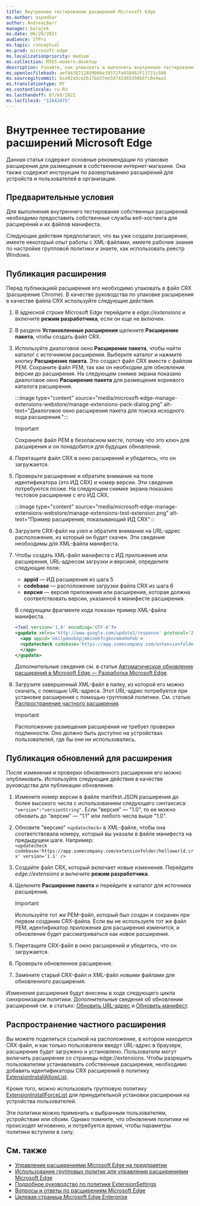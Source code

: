 ```yaml
---
title: Внутреннее тестирование расширений Microsoft Edge
ms.author: aspoddar
author: AndreaLBarr
manager: balajek
ms.date: 06/29/2021
audience: ITPro
ms.topic: conceptual
ms.prod: microsoft-edge
ms.localizationpriority: medium
ms.collection: M365-modern-desktop
description: Узнайте, как упаковать и выполнить внутреннее тестирование расширений Microsoft Edge на предприятии.
ms.openlocfilehash: aef4438212829006e39572fa938462f13721c580
ms.sourcegitcommit: bce02a5ce2617bb37ee5d743365d50b5fc8e4aa1
ms.translationtype: MT
ms.contentlocale: ru-RU
ms.lasthandoff: 07/09/2021
ms.locfileid: "11642875"
---
```

# <a name="self-host-microsoft-edge-extensions"></a>Внутреннее тестирование расширений Microsoft Edge

Данная статья содержит основные рекомендации по упаковке расширения для размещения в собственном интернет-магазине. Она также содержит инструкции по развертыванию расширений для устройств и пользователей в организации.

## <a name="prerequisites"></a>Предварительные условия

Для выполнения внутреннего тестирования собственных расширений необходимо предоставить собственные службы веб-хостинга для расширений и их файлов манифеста.

 Следующие действия предполагают, что вы уже создали расширение, имеете некоторый опыт работы с XML-файлами, имеете рабочие знания по настройке групповой политики и знаете, как использовать реестр Windows.

## <a name="publish-an-extension"></a>Публикация расширения

Перед публикацией расширения его необходимо упаковать в файл CRX (расширение Chrome). В качестве руководства по упаковке расширения в качестве файла CRX используйте следующие действия.

1. В адресной строке Microsoft Edge перейдите в *edge://extensions* и включите **режим разработчика**, если он еще не включен.
2. В разделе **Установленные расширения** щелкните **Расширение пакета**, чтобы создать файл CRX.
3. Используйте диалоговое окно **Расширение пакета**, чтобы найти каталог с источником расширения. Выберите каталог и нажмите кнопку **Расширение пакета**.  Это создаст файл CRX вместе с файлом PEM. Сохраните файл PEM, так как он необходим для обновления версии до расширения. На следующем снимке экрана показано диалоговое окно **Расширение пакета** для размещения корневого каталога расширения.

   :::image type="content" source="media/microsoft-edge-manage-extensions-webstore/manage-extensions-pack-dialog.png" alt-text="Диалоговое окно расширения пакета для поиска исходного кода расширения.":::

   > [!IMPORTANT]
   > Сохраните файл PEM в безопасном месте, потому что это ключ для расширения и он понадобится для будущих обновлений.

4. Перетащите файл CRX в окно расширений и убедитесь, что он загружается.
5. Проверьте расширение и обратите внимание на поле идентификатора (это ИД CRX) и номер версии. Эти сведения потребуются позже. На следующем снимке экрана показано тестовое расширение с его ИД CRX.

   :::image type="content" source="media/microsoft-edge-manage-extensions-webstore/manage-extensions-test-extension.png" alt-text="Пример расширения, показывающий ИД CRX":::

6. Загрузите CRX-файл на узел и обратите внимание на URL-адрес расположения, из который он будет скачен. Эти сведения необходимы для XML-файла манифеста.
7. Чтобы создать XML-файл манифеста с ИД приложения или расширения, URL-адресом загрузки и версией, определите следующие поля:  

   - **appid** — ИД расширения из шага 5
   - **codebase** — расположение загрузки файла CRX из шага 6
   - **версия** — версия приложения или расширения, которая должна соответствовать версии, указанной в манифесте расширения.

   В следующем фрагменте кода показан пример XML-файла манифеста.

   ```xml
   <?xml version='1.0' encoding='UTF-8'?> 
   <gupdate xmlns='http://www.google.com/update2/response' protocol='2.0'> 
     <app appid='ekilpdeokbpjmminmhfcgkncmmohmfeb'> 
     <updatecheck codebase='https://app.somecompany.com/extensionfolder/helloworld.crx' version='1.0' /> 
     </app> 
   </gupdate> 
   ```

   Дополнительные сведения см. в статье [Автоматическое обновление расширений в Microsoft Edge — Разработка Microsoft Edge](/microsoft-edge/extensions-chromium/enterprise/auto-update).

8. Загрузите завершенный XML-файл в папку, из которой его можно скачать, с помощью URL-адреса. Этот URL-адрес потребуется при установке расширения с помощью групповой политики. См. статью [Распространение частного расширения](#distribute-a-privately-hosted-extension).

   > [!IMPORTANT]
   > Расположение размещения расширения не требует проверки подлинности. Оно должно быть доступно на устройствах пользователей, где бы они ни использовались.

## <a name="publish-updates-to-an-extension"></a>Публикация обновлений для расширения

После изменения и проверки обновленного расширения его можно опубликовать. Используйте следующие действия в качестве руководства для публикации обновления.

1. Измените номер версии в файле manifest.JSON расширения до более высокого числа с использованием следующего синтаксиса: `"version":"versionString"`. Если "версия" — "1.0", то ее можно обновить до "версии" — "1.1" или любого числа выше "1.0".
2. Обновите "версию" `<updatecheck>` в XML-файле, чтобы она соответствовала номеру, который вы указали в файле манифеста на предыдущем шаге. Например:<br>`<updatecheck codebase='https://app.somecompany.com/extensionfolder/helloworld.crx' version='1.1' />`
3. Создайте файл CRX, который включает новые изменения. Перейдите *edge://extensions* и включите **режим разработчика**.
4. Щелкните **Расширение пакета** и перейдите в каталог для источника расширения.

   > [!IMPORTANT]
   > Используйте тот же PEM-файл, который был создан и сохранен при первом создании CRX-файла. Если вы не используете тот же файл PEM, идентификатор приложения для расширения изменится, и обновление будет рассматриваться как новое расширение.

5. Перетащите CRX-файл в окно расширений и убедитесь, что он загружается.
6. Проверьте обновленное расширение.
7. Замените старый CRX-файл и XML-файл новыми файлами для обновленного расширения.

Изменения расширения будут внесены в ходе следующего цикла синхронизации политики. Дополнительные сведения об обновлении расширений см. в статьях: [Обновить URL-адрес](/microsoft-edge/extensions-chromium/enterprise/auto-update#update-url) и [Обновить манифест](/microsoft-edge/extensions-chromium/enterprise/auto-update#updated-manifest).

## <a name="distribute-a-privately-hosted-extension"></a>Распространение частного расширения

Вы можете поделиться ссылкой на расположение, в котором находится CRX-файл, и как только пользователи введут URL-адрес в браузере, расширение будет загружено и установлено. Пользователи могут включить расширение со страницы edge://extensions. Чтобы разрешить пользователям устанавливать собственные расширения, необходимо добавить идентификаторы CRX расширений в политику [ExtensionInstallAllowList](/deployedge/microsoft-edge-policies#extensioninstallallowlist).

Кроме того, можно использовать групповую политику [ExtensionInstallForceList](/deployedge/microsoft-edge-manage-extensions-policies#force-install-an-extension) для принудительной установки расширения на устройства пользователей.

Эти политики можно применить к выбранным пользователям, устройствам или обоим. Однако помните, что обновления политики не происходят мгновенно, и потребуется время, чтобы параметры политики вступили в силу.

## <a name="see-also"></a>См. также

- [Управление расширениями Microsoft Edge на предприятии](microsoft-edge-manage-extensions.md)
- [Использование групповых политик для управления расширениями Microsoft Edge](microsoft-edge-manage-extensions-policies.md)
- [Подробное руководство по политике ExtensionSettings](microsoft-edge-manage-extensions-ref-guide.md)
- [Вопросы и ответы по расширениям Microsoft Edge](microsoft-edge-manage-extensions-faq.md)
- [Целевая страница Microsoft Edge Enterprise](https://aka.ms/EdgeEnterprise)
